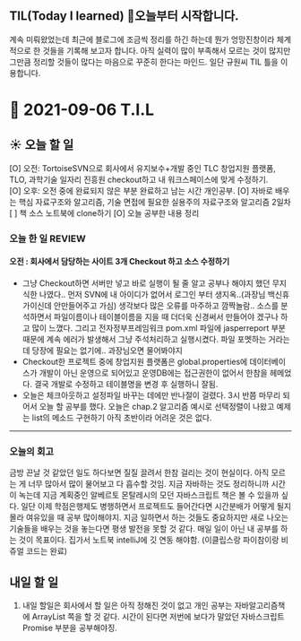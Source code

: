 ## TIL(Today I learned) 🎇오늘부터 시작합니다.
계속 미뤄왔었는데 최근에 블로그에 조금씩 정리를 하긴 하는데 뭔가 엉망진창이라 체계적으로 한 것들을 기록해 보고자 합니다. 아직 실력이 많이 부족해서 모르는 것이 많지만 그만큼 정리할 것들이 많다는 마음으로 꾸준히 한다는 마인드. 일단 규원씨 TIL 틀을 이용합니다.

# 📆 2021-09-06 T.I.L
## ☀️ 오늘 할 일 
[O] 오전: TortoiseSVN으로 회사에서 유지보수+개발 중인 TLC 창업지원 플랫폼, TLO, 과학기술 일자리 진흥원 checkout하고 내 워크스페이스에 맞게 수정하기.  
[O] 오후: 오전 중에 완료되지 않은 부분 완료하고 남는 시간 개인공부.
[O] 자바로 배우는 핵심 자료구조와 알고리즘, 기술 면접에 필요한 실용주의 자료구조와 알고리즘 2일차
[ ] 책 소스 노트북에 clone하기
[O] 오늘 공부한 내용 정리

###  오늘 한 일 REVIEW 
#### 오전 :  회사에서 담당하는 사이트 3개 Checkout 하고 소스 수정하기 
- 그냥 Checkout하면 서버만 넣고 바로 실행이 될 줄 알고 공부나 해야지 했던 무지식한 나였다.. 먼저 SVN에 내 아이디가 없어서 로그인 부터 생지옥..(과장님 백신휴가이신데 안만들어주고 가심) 생각보다 많은 오류를 마주하고 깜짝놀람.. 소스를 분석하면서 파일이름이나 테이블이름을 지을 때 더더욱 신경써서 만들어야 겠구나 하고 많이 느꼈다. 그리고 전자정부프레임워크 pom.xml 파일에  jasperreport 부분때문에 계속 에러가 발생해서 그냥 주석처리하고 실행시켰다. 파일 포멧하는 거라는데 당장에 필요는 없기에.. 과장님오면 물어봐야지
- Checkout한 프로젝트 중에 창업지원 플랫폼은 global.properties에 데이터베이스가 개발이 아닌 운영으로 되어있고 운영DB에는 접근권한이 없어서 한참을 헤메었다. 결국 개발로 수정하고 테이블명을 변경 후 실행하니 잘됨.
- 오늘은 체크아웃하고 설정파일 바꾸는 데에만 반나절이 걸렸다. 3시 반쯤 마무리 되어서 오늘 할 공부를 했다. 오늘은 chap.2 알고리즘 예시로 선택정렬이 나왔고 예제는 list의 메소드 구현하기 아직 초반이라 어려운 것은 없다.

 

***
### 오늘의 회고 
금방 끈날 것 같았던 일도 하다보면 질질 끌려서 한참 걸리는 것이 현실이다. 아직 모르는 게 너무 많아서 많이 물어보고 다 흡수할 것임. 지금 자바하는 것도 정리하니까 시간이 녹는데 지금 계획중인 알베르토 몬탈레시의 모던 자바스크립트 책은 볼 수 있을까 싶다. 일단 이제 학점은행제도 병행하면서 프로젝트도 들어간다면 시간분배가 어떻게 될지 몰라 여유있을 때 공부 많이해야지. 지금 일하면서 하는 것들도 중요하지만 새로 나오는 기술들을 배우는 것을 놓는다면 평생 발전을 못할 것 같다. 매일 일이 아닌 내 공부를 하는 것이 목표이다. 집가서 노트북 intelliJ에 깃 연동 해야함. (이클립스랑 파이참이랑 비쥬얼 코드는 완료)

## 내일 할 일 
1. 내일 할일은 회사에서 할 일은 아직 정해진 것이 없고 개인 공부는 자바알고리즘책에 ArrayList 쪽을 할 것 같다. 시간이 된다면 저번에 보다가 말았던 자바스크립트 Promise 부분을 공부해야징.

 
